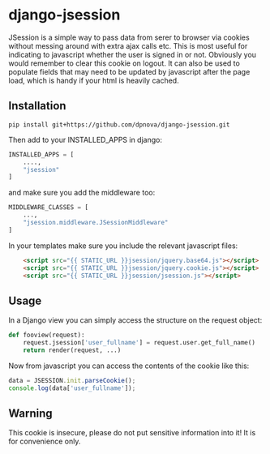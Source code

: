 django-jsession
===============

JSession is a simple way to pass data from serer to browser via cookies without messing around with extra ajax calls etc.
This is most useful for indicating to javascript whether the user is signed in or not. Obviously you would remember to clear
this cookie on logout. It can also be used to populate fields that may need to be updated by javascript after the page load,
which is handy if your html is heavily cached.

Installation
---------------
`pip install git+https://github.com/dpnova/django-jsession.git`

Then add to your INSTALLED_APPS in django:

```python
INSTALLED_APPS = [
    ....,
    "jsession"
]
```

and make sure you add the middleware too:

```python
MIDDLEWARE_CLASSES = [
    ...,
    "jsession.middleware.JSessionMiddleware"
]
```

In your templates make sure you include the relevant javascript files:

```html
    <script src="{{ STATIC_URL }}jsession/jquery.base64.js"></script>
    <script src="{{ STATIC_URL }}jsession/jquery.cookie.js"></script>
    <script src="{{ STATIC_URL }}jsession/jsession.js"></script>
```


Usage
-----
In a Django view you can simply access the structure on the request object:

```python
def fooview(request):
    request.jsession['user_fullname'] = request.user.get_full_name()
    return render(request, ...)
```

Now from javascript you can access the contents of the cookie like this:

```javascript
data = JSESSION.init.parseCookie();
console.log(data['user_fullname']);
```

Warning
-------

This cookie is insecure, please do not put sensitive information into it! It is for convenience only.
